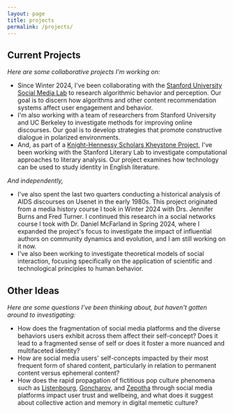 ```yaml
---
layout: page
title: projects
permalink: /projects/
---
```


## Current Projects

*Here are some collaborative projects I'm working on:*
- Since Winter 2024, I've been collaborating with the [Stanford University Social Media Lab](https://sml.stanford.edu/) to research algorithmic behavior and perception. Our goal is to discern how algorithms and other content recommendation systems affect user engagement and behavior.
- I'm also working with a team of researchers from Stanford University and UC Berkeley to investigate methods for improving online discourses. Our goal is to develop strategies that promote constructive dialogue in polarized environments.
- And, as part of a [Knight-Hennessy Scholars Kheystone Project](https://knight-hennessy.stanford.edu/program-overview/leadership-development/kheystone-projects), I've been working with the Stanford Literary Lab to investigate computational approaches to literary analysis. Our project examines how technology can be used to study identity in English literature.

*And independently,*
- I've also spent the last two quarters conducting a historical analysis of AIDS discourses on Usenet in the early 1980s. This project originated from a media history course I took in Winter 2024 with Drs. Jennifer Burns and Fred Turner. I continued this research in a social networks course I took with Dr. Daniel McFarland in Spring 2024, where I expanded the project's focus to investigate the impact of influential authors on community dynamics and evolution, and I am still working on it now.
- I've also been working to investigate theoretical models of social interaction, focusing specifically on the application of scientific and technological principles to human behavior.

## Other Ideas

*Here are some questions I've been thinking about, but haven't gotten around to investigating:*
- How does the fragmentation of social media platforms and the diverse behaviors users exhibit across them affect their self-concept? Does it lead to a fragmented sense of self or does it foster a more nuanced and multifaceted identity?
- How are social media users' self-concepts impacted by their most frequent form of shared content, particularly in relation to permanent content versus ephemeral content? 
- How does the rapid propagation of fictitious pop culture phenomena such as [Listenbourg](https://en.wikipedia.org/wiki/Listenbourg), [Goncharov](https://en.wikipedia.org/wiki/Goncharov_(meme)), and [Zepotha](https://en.wikipedia.org/wiki/Zepotha) through social media platforms impact user trust and wellbeing, and what does it suggest about collective action and memory in digital memetic culture?
